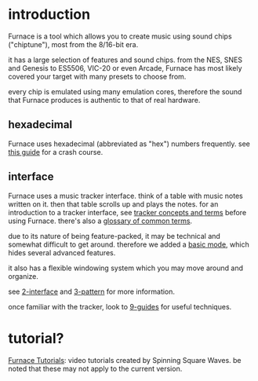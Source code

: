 # introduction

Furnace is a tool which allows you to create music using sound chips ("chiptune"), most from the 8/16-bit era.

it has a large selection of features and sound chips. from the NES, SNES and Genesis to ES5506, VIC-20 or even Arcade, Furnace has most likely covered your target with many presets to choose from.

every chip is emulated using many emulation cores, therefore the sound that Furnace produces is authentic to that of real hardware.

## hexadecimal

Furnace uses hexadecimal (abbreviated as "hex") numbers frequently. see [this guide](hex.md) for a crash course.

## interface

Furnace uses a music tracker interface. think of a table with music notes written on it. then that table scrolls up and plays the notes.
for an introduction to a tracker interface, see [tracker concepts and terms](concepts.md) before using Furnace.
there's also a [glossary of common terms](glossary.md).

due to its nature of being feature-packed, it may be technical and somewhat difficult to get around. therefore we added a [basic mode](../2-interface/basic-mode.md), which hides several advanced features.

it also has a flexible windowing system which you may move around and organize.

see [2-interface](../2-interface/README.md) and [3-pattern](../3-pattern/README.md) for more information.

once familiar with the tracker, look to [9-guides](../9-guides/README.md) for useful techniques.

# tutorial?

[Furnace Tutorials](https://youtube.com/playlist?list=PLCELB6AsTZUnwv0PC5AAGHjvg47F44YQ1): video tutorials created by Spinning Square Waves. be noted that these may not apply to the current version.
